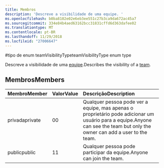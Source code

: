 ```yaml
---
title: Membros
description: 'Descreve a visibilidade de uma equipe. '
ms.openlocfilehash: b0ba8102e02e6eb3ee551c27b3ca9da672ac45a7
ms.sourcegitcommit: 334e84b4aed63162bcc31831cffd6d363dafee02
ms.translationtype: MT
ms.contentlocale: pt-BR
ms.lasthandoff: 11/29/2018
ms.locfileid: "27006647"
---
```

#<a name="teamvisibilitytype-enum-type"></a><span data-ttu-id="68828-103">tipo de enum teamVisibilityType</span><span class="sxs-lookup"><span data-stu-id="68828-103">teamVisibilityType enum type</span></span>



<span data-ttu-id="68828-104">Descreve a visibilidade de uma [equipe](../resources/team.md).</span><span class="sxs-lookup"><span data-stu-id="68828-104">Describes the visibility of a [team](../resources/team.md).</span></span> 

## <a name="members"></a><span data-ttu-id="68828-105">Membros</span><span class="sxs-lookup"><span data-stu-id="68828-105">Members</span></span>

| <span data-ttu-id="68828-106">Membro</span><span class="sxs-lookup"><span data-stu-id="68828-106">Member</span></span> | <span data-ttu-id="68828-107">Valor</span><span class="sxs-lookup"><span data-stu-id="68828-107">Value</span></span>| <span data-ttu-id="68828-108">Descrição</span><span class="sxs-lookup"><span data-stu-id="68828-108">Description</span></span> |
|:---------------|:--------|:----------|
|<span data-ttu-id="68828-109">privada</span><span class="sxs-lookup"><span data-stu-id="68828-109">private</span></span>|<span data-ttu-id="68828-110">0</span><span class="sxs-lookup"><span data-stu-id="68828-110">0</span></span>|<span data-ttu-id="68828-111">Qualquer pessoa pode ver a equipe, mas apenas o proprietário pode adicionar um usuário para a equipe.</span><span class="sxs-lookup"><span data-stu-id="68828-111">Anyone can see the team but only the owner can add a user to the team.</span></span>|
|<span data-ttu-id="68828-112">public</span><span class="sxs-lookup"><span data-stu-id="68828-112">public</span></span>|<span data-ttu-id="68828-113">1</span><span class="sxs-lookup"><span data-stu-id="68828-113">1</span></span>|<span data-ttu-id="68828-114">Qualquer pessoa pode participar da equipe.</span><span class="sxs-lookup"><span data-stu-id="68828-114">Anyone can join the team.</span></span>|
